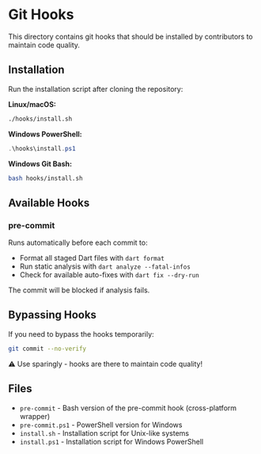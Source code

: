 # Git Hooks

This directory contains git hooks that should be installed by contributors to maintain code quality.

## Installation

Run the installation script after cloning the repository:

**Linux/macOS:**

```bash
./hooks/install.sh
```

**Windows PowerShell:**

```powershell
.\hooks\install.ps1
```

**Windows Git Bash:**

```bash
bash hooks/install.sh
```

## Available Hooks

### pre-commit

Runs automatically before each commit to:

- Format all staged Dart files with `dart format`
- Run static analysis with `dart analyze --fatal-infos`
- Check for available auto-fixes with `dart fix --dry-run`

The commit will be blocked if analysis fails.

## Bypassing Hooks

If you need to bypass the hooks temporarily:

```bash
git commit --no-verify
```

⚠️ Use sparingly - hooks are there to maintain code quality!

## Files

- `pre-commit` - Bash version of the pre-commit hook (cross-platform wrapper)
- `pre-commit.ps1` - PowerShell version for Windows
- `install.sh` - Installation script for Unix-like systems
- `install.ps1` - Installation script for Windows PowerShell
